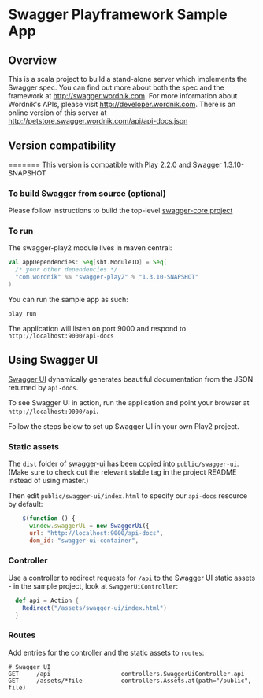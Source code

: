 # Swagger Playframework Sample App

## Overview
This is a scala project to build a stand-alone server which implements the Swagger spec.  You can find out 
more about both the spec and the framework at http://swagger.wordnik.com.  For more information 
about Wordnik's APIs, please visit http://developer.wordnik.com.  There is an online version of this
server at http://petstore.swagger.wordnik.com/api/api-docs.json

## Version compatibility
=======
This version is compatible with Play 2.2.0 and Swagger 1.3.10-SNAPSHOT

### To build Swagger from source (optional)
Please follow instructions to build the top-level [swagger-core project](https://github.com/wordnik/swagger-core)

### To run
The swagger-play2 module lives in maven central:

```scala
val appDependencies: Seq[sbt.ModuleID] = Seq(
  /* your other dependencies */
  "com.wordnik" %% "swagger-play2" % "1.3.10-SNAPSHOT"
)
```

You can run the sample app as such:

````
play run
````

The application will listen on port 9000 and respond to `http://localhost:9000/api-docs`

## Using Swagger UI

[Swagger UI](SwaggerUiController) dynamically generates beautiful documentation from the JSON returned by `api-docs`.

To see Swagger UI in action, run the application and point your browser at `http://localhost:9000/api`.

Follow the steps below to set up Swagger UI in your own Play2 project.

### Static assets

The `dist` folder of [swagger-ui](https://github.com/swagger-api/swagger-ui) has been copied into `public/swagger-ui`.
(Make sure to check out the relevant stable tag in the project README instead of using master.)

Then edit `public/swagger-ui/index.html` to specify our `api-docs` resource by default:

```javascript
    $(function () {
      window.swaggerUi = new SwaggerUi({
      url: "http://localhost:9000/api-docs",
      dom_id: "swagger-ui-container",
```

### Controller

Use a controller to redirect requests for `/api` to the Swagger UI static assets - in the sample project, look at `SwaggerUiController`:

```scala
  def api = Action {
    Redirect("/assets/swagger-ui/index.html")
  }
```

### Routes

Add entries for the controller and the static assets to `routes`:

    # Swagger UI
    GET     /api                    controllers.SwaggerUiController.api
    GET     /assets/*file           controllers.Assets.at(path="/public", file)


